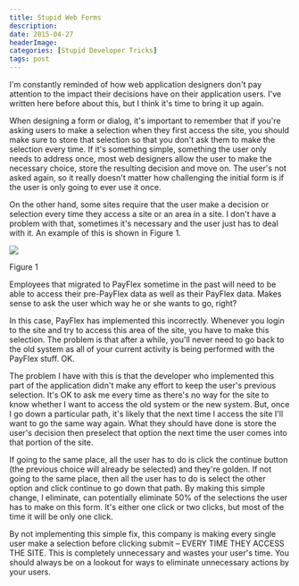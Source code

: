 ```yaml
---
title: Stupid Web Forms
description: 
date: 2015-04-27
headerImage: 
categories: [Stupid Developer Tricks]
tags: post
---
```


I'm constantly reminded of how web application designers don't pay attention to the impact their decisions have on their application users. I've written here before about this, but I think it's time to bring it up again.

When designing a form or dialog, it's important to remember that if you're asking users to make a selection when they first access the site, you should make sure to store that selection so that you don't ask them to make the selection every time. If it's something simple, something the user only needs to address once, most web designers allow the user to make the necessary choice, store the resulting decision and move on. The user's not asked again, so it really doesn't matter how challenging the initial form is if the user is only going to ever use it once.

On the other hand, some sites require that the user make a decision or selection every time they access a site or an area in a site. I don't have a problem with that, sometimes it's necessary and the user just has to deal with it. An example of this is shown in Figure 1.

![](/images/2015/hsa-web-form.png)

Figure 1

Employees that migrated to PayFlex sometime in the past will need to be able to access their pre-PayFlex data as well as their PayFlex data. Makes sense to ask the user which way he or she wants to go, right?

In this case, PayFlex has implemented this incorrectly. Whenever you login to the site and try to access this area of the site, you have to make this selection. The problem is that after a while, you'll never need to go back to the old system as all of your current activity is being performed with the PayFlex stuff. OK.

The problem I have with this is that the developer who implemented this part of the application didn't make any effort to keep the user's previous selection. It's OK to ask me every time as there's no way for the site to know whether I want to access the old system or the new system. But, once I go down a particular path, it's likely that the next time I access the site I'll want to go the same way again. What they should have done is store the user's decision then preselect that option the next time the user comes into that portion of the site.

If going to the same place, all the user has to do is click the continue button (the previous choice will already be selected) and they're golden. If not going to the same place, then all the user has to do is select the other option and click continue to go down that path. By making this simple change, I eliminate, can potentially eliminate 50% of the selections the user has to make on this form. It's either one click or two clicks, but most of the time it will be only one click.

By not implementing this simple fix, this company is making every single user make a selection before clicking submit – EVERY TIME THEY ACCESS THE SITE. This is completely unnecessary and wastes your user's time. You should always be on a lookout for ways to eliminate unnecessary actions by your users.